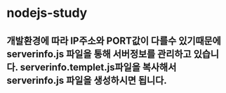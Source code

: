 # nodejs-study
## 개발환경에 따라 IP주소와 PORT값이 다를수 있기때문에 serverinfo.js 파일을 통해 서버정보를 관리하고 있습니다. serverinfo.templet.js파일을 복사해서 serverinfo.js 파일을 생성하시면 됩니다.
